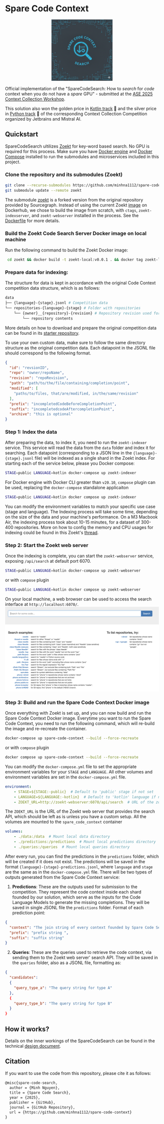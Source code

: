 # Spare Code Context

<p align="center">
    <img src="docs/figs/logo.png" alt="logo" width="200" />
</p>

Official implementation of the "SpareCodeSearch: How to *search* for *code* context when you do not have a *spare* GPU" - submitted at the [ASE 2025 Context Collection Workshop](https://jetbrains-research.github.io/ase2025-context-collection-workshop/).

This solution also won the golden price in [Kotlin track](https://lp.jetbrains.com/research/context-collection-competition/?tab-1756138596455-4232=kotlin) 🥇 and the silver price in [Python track](https://lp.jetbrains.com/research/context-collection-competition/?tab-1756138596455-4232=python) 🥈 of the corresponding Context Collection Competition organized by Jetbrains and Mistral AI.

## Quickstart
SpareCodeSearch ultilizes [Zoekt](https://github.com/sourcegraph/zoekt) for key-word based search. No GPU is required for this process. Make sure you have [Docker engine](https://docs.docker.com/engine/) and [Docker Compose](https://docs.docker.com/compose/install/) installed to run the submodules and microservices included in this project.
### Clone the repository and its submodules (Zoekt)
```bash
git clone --recurse-submodules https://github.com/minhna1112/spare-code-search.git
git submodule update --remote zoekt
```
The submodule [zoekt](https://github.com/minhna1112/zoekt) is a forked version from the original repository provided by Sourcegraph. Instead of using the current Zoekt [image](https://hub.docker.com/r/sourcegraph/zoekt) on Dockerhub, we chose to build the image from scratch, with `ctags`, `zoekt-indexserver`, and `zoekt-webserver` installed in the process. See the [Dockerfile](https://github.com/minhna1112/zoekt/blob/main/Dockerfile) for more details.
### Build the Zoekt Code Search Server Docker image on local machine
Run the following command to build the Zoekt Docker image:
```bash
 cd zoekt && docker build -t zoekt-local:v0.0.1 . && docker tag zoekt-local:v0.0.1 zoekt-local:latest
```
### Prepare data for indexing:
The structure for data is kept in accordance with the original Code Context competition data structure, which is as follows:
```bash
data
├── {language}-{stage}.jsonl # Competition data
└── repositories-{language}-{stage} # Folder with repositories
    └── {owner}__{repository}-{revision} # Repository revision used for collecting context
        └── repository contents
```
More details on how to download and prepare the original competition data can be found in its [starter repository](https://github.com/JetBrains-Research/ase2025-starter-kit?tab=readme-ov-file#getting-started).

To use your own custom data, make sure to follow the same directory structure as the original competition data. Each datapoint in the JSONL file should correspond to the following format.
```json
{
  "id": "revsionID",
  "repo": "owner/repoName",
  "revision": "repoRevision",
  "path": "path/to/the/file/containing/completion/point",
  "modified": [
    "paths/to/files, that/are/modified, in/the/same/revision"
  ],
  "prefix": "incompletedCodeBeforeCompletionPoint",
  "suffix": "incompletedcodeAftercompletionPoint",
  "archive": "this is optional"
}
```
### Step 1: Index the data
After preparing the data, to index it, you need to run the `zoekt-indexer` service. This service will read the data from the `data` folder and index it for searching. Each datapoint (corresponding to a JSON line in the `{language}-{stage}.jsonl` file) will be indexed as a single shard in the Zoekt index. For starting each of the service below, please you Docker compose: 
```bash
STAGE=public LANGUAGE=kotlin docker-compose up zoekt-indexer
```
For Docker engine with Docker CLI greater than `v20.10`, `compose` plugin can be used, replacing the `docker-compose` standalone applicaiton
```bash
STAGE=public LANGUAGE=kotlin docker compose up zoekt-indexer
```
You can modify the environment variables to match your specific use case (stage and language). The Indexing process will take some time, depending on the size of the data and your machine's performance. On a M3 Macbook Air, the indexing process took about 10-15 minutes, for a dataset of 300-400 repositories. More on how to config the memory and CPU usages for indexing could be found in this Zoekt's [thread](https://github.com/sourcegraph/zoekt/issues/840).
### Step 2: Start the Zoekt web server
 Once the indexing is complete, you can start the `zoekt-webserver` service, exposing `/api/search` at default port 6070. 
```bash
STAGE=public LANGUAGE=kotlin docker-compose up zoekt-webserver
```
or with `compose` plugin
```bash
STAGE=public LANGUAGE=kotlin docker compose up zoekt-webserver
```

On your local machine, a web browser can be used to access the search interface at `http://localhost:6070/`.
 ![Zoekt's UI for Code Search webserver](docs/figs/image.png)
### Step 3: Build and run the Spare Code Context Docker image
Once everything with Zoekt is set up, and you can now build and run the Spare Code Context Docker image. Everytime you want to run the Spare Code Context, you need to run the following command, which will re-build the image and re-recreate the container.
```bash
docker-compose up spare-code-context --build --force-recreate
```
or with `compose` plugin
```bash
docker compose up spare-code-context --build --force-recreate
```
You can modify the `docker-compose.yml` file to set the appropriate environment variables for your `STAGE` and `LANGUAGE`. All other volumes and environment variables are set in the `docker-compose.yml` file.
```yml
environment:
    - STAGE=${STAGE:-public}  # Default to 'public' stage if not set
    - LANGUAGE=${LANGUAGE:-kotlin}  # Default to 'kotlin' language if not set
    - ZOEKT_URL=http://zoekt-webserver:6070/api/search  # URL of the zoekt web server
```
The `ZOEKT_URL` is the URL of the Zoekt web server that provides the search API, which should be left as is unless you have a custom setup.
All the volumes are mounted to the `spare_code_context` container
```yml
volumes:
    - ./data:/data  # Mount local data directory
    - ./predictions:/predictions  # Mount local predictions directory
    - ./queries:/queries  # Mount local queries directory
```
After every run, you can find the predictions in the `predictions` folder, which will be created if it does not exist. The predictions will be saved in the format `{language}-{stage}-predictions.jsonl`, where `language` and `stage` are the same as in the `docker-compose.yml` file.
There will be two types of outputs generated from the Spare Code Context service:
1. **Predictions**: These are the outputs used for submission to the competition. They represent the code context inside each shard founded by our solution, which serve as the inputs for the Code Language Models to generate the missing completions.  They will be saved in single JSONL file the `predictions` folder. Format of each prediction point:
```json
{
  "context": "The join string of every context founded by Spare Code Search",
  "prefix": "prefix string ",
  "suffix": "suffix string"
}
```
2. **Queries**: These are the queries used to retrieve the code context, via sending them to the Zoekt web server' search API. They will be saved in the `queries` folder, also as a JSONL file, formatting as:
```json
{
  "candidates": 
  {
    "query_type_a": "The query string for type A"
  },
  {
    "query_type_b": "The query string for type B"
  }
}
```

## How it works?
Details on the inner workings of the SpareCodeSearch can be found in the technical [design document](docs/how_it_works.md).

## Citation
If you want to use the code from this repository, please cite it as follows:

```
@misc{spare-code-search,
  author = {Minh Nguyen},
  title = {Spare Code Search},
  year = {2025},
  publisher = {GitHub},
  journal = {GitHub Repository},
  url = {https://github.com/minhna1112/spare-code-context}
}
